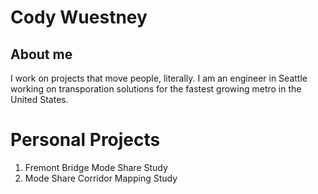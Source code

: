 # Cody Wuestney

## About me

I work on projects that move people, literally. I am an engineer in Seattle working on transporation solutions for the fastest growing metro in the United States.

# Personal Projects

1. Fremont Bridge Mode Share Study
2. Mode Share Corridor Mapping Study
